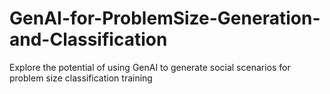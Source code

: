 # GenAI-for-ProblemSize-Generation-and-Classification
Explore the potential of using GenAI to generate social scenarios for problem size classification training
